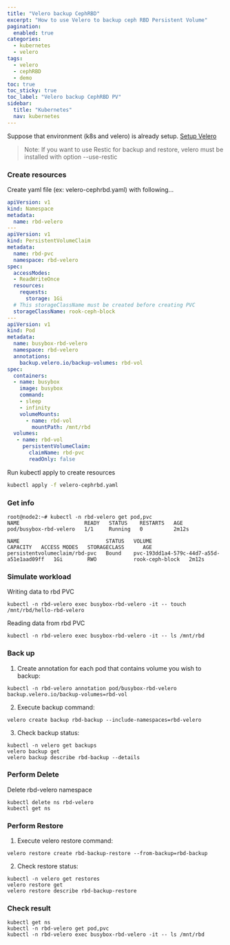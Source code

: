 ```yaml
---
title: "Velero backup CephRBD"
excerpt: "How to use Velero to backup ceph RBD Persistent Volume"
pagination:
  enabled: true
categories:
  - kubernetes
  - velero
tags:
  - velero
  - cephRBD
  - demo
toc: true
toc_sticky: true
toc_label: "Velero backup CephRBD PV"
sidebar:
  title: "Kubernetes"
  nav: kubernetes
---
```


Suppose that environment (k8s and velero) is already setup.
[Setup Velero](/kubernetes/velero/velero-setup)
>  Note: If you want to use Restic for backup and restore, velero must be installed with option --use-restic

### Create resources
Create yaml file (ex: velero-cephrbd.yaml) with following...
```yaml
apiVersion: v1
kind: Namespace
metadata:
  name: rbd-velero
---
apiVersion: v1
kind: PersistentVolumeClaim
metadata:
  name: rbd-pvc
  namespace: rbd-velero
spec:
  accessModes:
  - ReadWriteOnce
  resources:
    requests:
      storage: 1Gi
  # This storageClassName must be created before creating PVC
  storageClassName: rook-ceph-block
---
apiVersion: v1
kind: Pod
metadata:
  name: busybox-rbd-velero
  namespace: rbd-velero
  annotations:
    backup.velero.io/backup-volumes: rbd-vol
spec:
  containers:
  - name: busybox
    image: busybox
    command:
    - sleep
    - infinity
    volumeMounts:
      - name: rbd-vol
        mountPath: /mnt/rbd
  volumes:
   - name: rbd-vol
     persistentVolumeClaim:
       claimName: rbd-pvc
       readOnly: false
```
Run kubectl apply to create resources
```bash
kubectl apply -f velero-cephrbd.yaml
```

### Get info
```
root@node2:~# kubectl -n rbd-velero get pod,pvc
NAME                     READY   STATUS    RESTARTS   AGE
pod/busybox-rbd-velero   1/1     Running   0          2m12s

NAME                            STATUS   VOLUME                                     CAPACITY   ACCESS MODES   STORAGECLASS      AGE
persistentvolumeclaim/rbd-pvc   Bound    pvc-193dd1a4-579c-44d7-a55d-a51e1aad09ff   1Gi        RWO            rook-ceph-block   2m12s
```

### Simulate workload
Writing data to rbd PVC
```shell
kubectl -n rbd-velero exec busybox-rbd-velero -it -- touch /mnt/rbd/hello-rbd-velero
```
Reading data from rbd PVC
```shell
kubectl -n rbd-velero exec busybox-rbd-velero -it -- ls /mnt/rbd
```

### Back up
1. Create annotation for each pod that contains volume you wish to backup:
```shell
kubectl -n rbd-velero annotation pod/busybox-rbd-velero backup.velero.io/backup-volumes=rbd-vol
```

2. Execute backup command:
```shell
velero create backup rbd-backup --include-namespaces=rbd-velero
```

3. Check backup status:
```shell
kubectl -n velero get backups
velero backup get
velero backup describe rbd-backup --details
```

### Perform Delete
Delete rbd-velero namespace
```shell
kubectl delete ns rbd-velero
kubectl get ns
```

### Perform Restore
1. Execute velero restore command:
```shell
velero restore create rbd-backup-restore --from-backup=rbd-backup
```

2. Check restore status:
```shell
kubectl -n velero get restores
velero restore get
velero restore describe rbd-backup-restore
```

### Check result
```shell
kubectl get ns
kubectl -n rbd-velero get pod,pvc
kubectl -n rbd-velero exec busybox-rbd-velero -it -- ls /mnt/rbd
```
